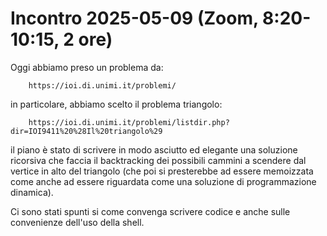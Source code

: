 # Incontro 2025-05-09 (Zoom, 8:20-10:15, 2 ore)

Oggi abbiamo preso un problema da:
```
    https://ioi.di.unimi.it/problemi/
```
in particolare, abbiamo scelto il problema triangolo:
```
    https://ioi.di.unimi.it/problemi/listdir.php?dir=IOI9411%20%28Il%20triangolo%29
```

il piano è stato di scrivere in modo asciutto ed elegante una soluzione ricorsiva che faccia il backtracking dei possibili cammini a scendere dal vertice in alto del triangolo (che poi si presterebbe ad essere memoizzata come anche ad essere riguardata come una soluzione di programmazione dinamica).

Ci sono stati spunti si come convenga scrivere codice e anche sulle convenienze dell'uso della shell.
